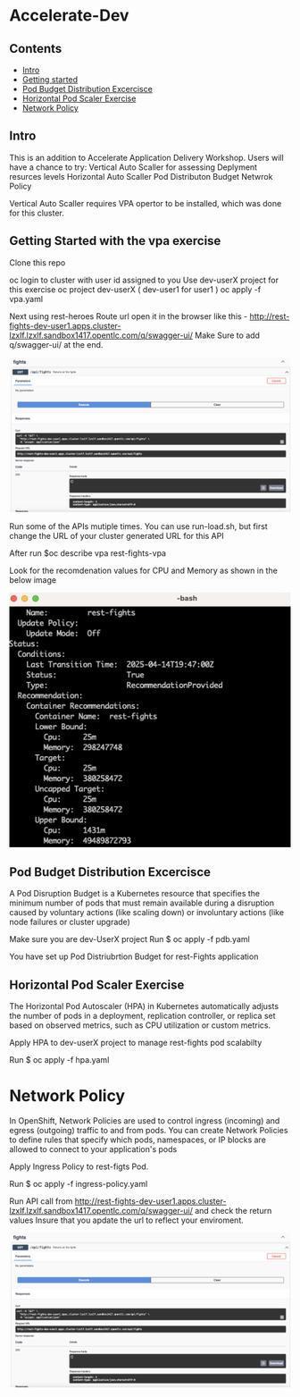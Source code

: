 # Accelerate-Dev

## Contents

- [Intro](#intro)
- [Getting started](#getting-started)
- [Pod Budget Distribution Excercisce](#components-and-architecture)
- [Horizontal Pod Scaler Exercise](#features-and-known-limitations)
- [Network Policy](#related-links)

## Intro

This is an addition to Accelerate Application Delivery Workshop.
Users will have a chance to try: 
     Vertical Auto Scaller for assessing Deplyment resurces levels
     Horizontal Auto Scaller 
     Pod Distributon Budget
     Netwrok Policy

Vertical Auto Scaller requires VPA opertor to be installed, which was done for this cluster.


## Getting Started with the vpa exercise

Clone this repo


oc login to cluster with user id assigned to you
Use dev-userX project for this exercise
oc project dev-userX ( dev-user1 for user1 )
oc apply -f vpa.yaml 

Next using rest-heroes Route url open it in the browser like this - http://rest-fights-dev-user1.apps.cluster-lzxlf.lzxlf.sandbox1417.opentlc.com/q/swagger-ui/
Make Sure to add q/swagger-ui/ at the end.

![](images/rest-fightsAPI.png)

Run some of the APIs mutiple times. You can use run-load.sh, but first change the URL of your cluster generated URL for this API

After run $oc describe vpa rest-fights-vpa

Look for the recomdenation values for CPU and Memory as shown in the below image


![](images/vpa-image.png)



## Pod Budget Distribution Excercisce

A Pod Disruption Budget is a Kubernetes resource that specifies the minimum number of pods that must remain available during a disruption caused by voluntary actions (like scaling down) or involuntary actions (like node failures or cluster upgrade)

Make sure you are dev-UserX project
Run $ oc apply -f pdb.yaml

You have set up Pod Distriubrtion Budget for rest-Fights application 

## Horizontal Pod Scaler Exercise

The Horizontal Pod Autoscaler (HPA) in Kubernetes automatically adjusts the number of pods in a deployment, replication controller, or replica set based on observed metrics, such as CPU utilization or custom metrics.

Apply HPA to dev-userX project to manage rest-fights pod scalabilty

Run $ oc apply -f hpa.yaml 


# Network Policy 


In OpenShift, Network Policies are used to control ingress (incoming) and egress (outgoing) traffic to and from pods. You can create Network Policies to define rules that specify which pods, namespaces, or IP blocks are allowed to connect to your application's pods

Apply Ingress Policy to rest-figts Pod.
 
Run $ oc apply -f ingress-policy.yaml

Run API call from http://rest-fights-dev-user1.apps.cluster-lzxlf.lzxlf.sandbox1417.opentlc.com/q/swagger-ui/ and check the return values
Insure that you apdate the url to reflect your enviroment.
 
![](images/rest-fightsAPI.png)
